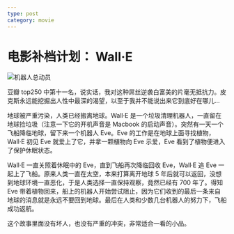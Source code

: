 ```yaml
---
type: post
category: movie
---
```


# 电影补档计划： Wall·E

![机器人总动员](https://img1.doubanio.com/view/photo/l/public/p2498830199.webp)

豆瓣 top250 中第十一名，说实话，我对这种屌丝逆袭白富美的片毫无抵抗力。皮克斯永远能挖掘出人性中最深的渴望，以至于我并不能说出来它到底好在哪儿...

地球被严重污染，人类已经搬离地球。Wall·E 是一个垃圾清理机器人，一直留在地球捡垃圾（注意一下它的开机声音是 Macbook 的启动声音）。突然有一天一个飞船降临地球，留下来一个机器人 Eve。Eve 的工作是在地球上面寻找植物，Wall·E 初见 Eve 就爱上了它，并拿一颗植物向 Eve 示爱，Eve 看到了植物便进入了保护休眠状态。

Wall·E 一直关照着休眠中的 Eve，直到飞船再次降临回收 Eve，Wall·E 追 Eve 一起上了飞船。原来人类一直在太空，本来打算离开地球 5 年后就可以返回，没想到地球环境一直恶化，于是人类选择一直保持观察，竟然已经有 700 年了。得知 Eve 带着植物回来，船上的机器人开始尝试阻止，因为它们收到的最后一条来自地球的消息就是永远不要回到地球。最后在人类和少数几台机器人的努力下，飞船成功返航。

这个故事里面没有坏人，也没有严重的冲突，非常适合一看的小品。
